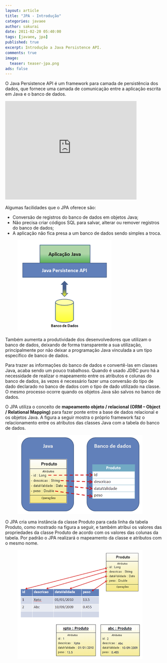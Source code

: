 ```yaml
---
layout: article
title: "JPA - Introdução"
categories: javaee
author: sakurai
date: 2011-02-20 05:40:00
tags: [javaee, jpa]
published: true
excerpt: Introdução a Java Persistence API.
comments: true
image:
  teaser: teaser-jpa.png
ads: false
---
```


O Java Persistence API é um framework para camada de persistência dos dados, que fornece uma camada de comunicação entre a aplicação escrita em Java e o banco de dados.

<iframe width="420" height="315" src="https://www.youtube.com/embed/N4qNeKBDzy0" frameborder="0" allowfullscreen></iframe>

Algumas facilidades que o JPA oferece são:

* Conversão de registros do banco de dados em objetos Java;
* Não precisa criar códigos SQL para salvar, alterar ou remover registros do banco de dados;
* A aplicação não fica presa a um banco de dados sendo simples a troca.

<figure>
    <a href="/images/2011-02-20-jpa-introducao-01.png"><img src="/images/2011-02-20-jpa-introducao-01.png" alt="JPA"></a>
</figure>

Também aumenta a produtividade dos desenvolvedores que utilizam o banco de dados, deixando de forma transparente a sua utilização, principalmente por não deixar a programação Java vinculada a um tipo específico de banco de dados.

Para trazer as informações do banco de dados e convertê-las em classes Java, acaba sendo um pouco trabalhoso. Quando é usado JDBC puro há a necessidade de realizar o mapeamento entre os atributos e colunas do banco de dados, às vezes é necessário fazer uma conversão do tipo de dado declarado no banco de dados com o tipo de dado utilizado na classe. O mesmo processo ocorre quando os objetos Java são salvos no banco de dados.

O JPA utiliza o conceito de **mapeamento objeto / relacional (ORM – Object / Relational Mapping)** para fazer ponte entre a base de dados relacional e os objetos Java. A figura a seguir mostra o próprio framework faz o relacionamento entre os atributos das classes Java com a tabela do banco de dados.

<figure>
    <a href="/images/2011-02-20-jpa-introducao-02.png"><img src="/images/2011-02-20-jpa-introducao-02.png" alt="Mapeamento objeto / relacional"></a>
</figure>

O JPA cria uma instância da classe Produto para cada linha da tabela Produto, como mostrado na figura a seguir, e também atribui os valores das propriedades da classe Produto de acordo com os valores das colunas da tabela. Por padrão o JPA realizará o mapeamento da classe e atributos com o mesmo nome.

<figure>
    <a href="/images/2011-02-20-jpa-introducao-03.png"><img src="/images/2011-02-20-jpa-introducao-03.png" alt="Mapeamento objeto / relacional"></a>
</figure>
